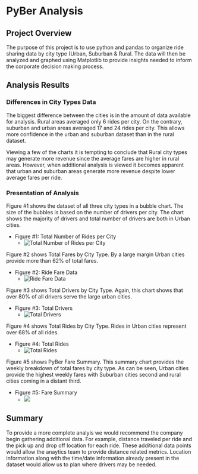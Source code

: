 # PyBer Analysis

## Project Overview

The purpose of this project is to use python and pandas to organize ride sharing data by city type (Urban, Suburban & Rural. The data will then be analyzed and graphed using Matplotlib to provide insights needed to inform the corporate decision making process.

## Analysis Results

### Differences in City Types Data

The biggest difference between the cities is in the amount of data available for analysis. Rural areas averaged only 6 rides per city. On the contrary, suburban and urban areas averaged 17 and 24 rides per city. This allows more confidence in the urban and suburban dataset than in the rural dataset.

Viewing a few of the charts it is tempting to conclude that Rural city types may generate more revenue since the average fares are higher in rural areas. However, when additional analysis is viewed it becomes apparent that urban and suburban areas generate more revenue despite lower average fares per ride. 

### Presentation of Analysis

Figure #1 shows the dataset of all three city types in a bubble chart. The size of the bubbles is based on the number of drivers per city. The chart shows the majority of drivers and total number of drivers are both in Urban cities.
  * Figure #1: Total Number of Rides per City
    * ![Total Number of Rides per City](/Resources/Fig1.png)

Figure #2 shows Total Fares by City Type. By a large margin Urban cities provide more than 62% of total fares.
  * Figure #2: Ride Fare Data
    * ![Ride Fare Data](/Resources/Fig5.png)

Figure #3 shows Total Drivers by City Type. Again, this chart shows that over 80% of all drivers serve the large urban cities.
  * Figure #3: Total Drivers
    * ![Total Drivers](/Resources/Fig7.png)

Figure #4 shows Total Rides by City Type. Rides in Urban cities represent over 68% of all rides.
  * Figure #4: Total Rides
    * ![Total Rides](/Resources/Fig6.png)

Figure #5 shows PyBer Fare Summary. This summary chart provides the weekly breakdown of total fares by city type. As can be seen, Urban cities provide the highest weekly fares with Suburban cities second and rural cities coming in a distant third.
  * Figure #5: Fare Summary 
    * ![](/Resources/PyBer_fare_summary.png)

## Summary

To provide a more complete analyis we would recommend the company begin gathering additional data. For example, distance traveled per ride and the pick up and drop off location for each ride. These additional data points would allow the anaytics team to provide distance related metrics. Location information along with the time/date information already present in the dataset would allow us to plan where drivers may be needed.